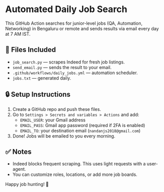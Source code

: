 # Automated Daily Job Search

This GitHub Action searches for junior-level jobs (QA, Automation, Networking) in Bengaluru or remote and sends results via email every day at 7 AM IST.

## 📁 Files Included
- `job_search.py` — scrapes Indeed for fresh job listings.
- `send_email.py` — sends the result to your email.
- `.github/workflows/daily_jobs.yml` — automation scheduler.
- `jobs.txt` — generated daily.

## 🔒 Setup Instructions
1. Create a GitHub repo and push these files.
2. Go to `Settings > Secrets and variables > Actions` and add:
   - `EMAIL_USER`: your Gmail address
   - `EMAIL_PASS`: Gmail app password (required if 2FA is enabled)
   - `EMAIL_TO`: your destination email (`nandanjs2018@gmail.com`)
3. Done! Jobs will be emailed to you every morning.

## ✅ Notes
- Indeed blocks frequent scraping. This uses light requests with a user-agent.
- You can customize roles, locations, or add more job boards.

Happy job hunting! 🎯
